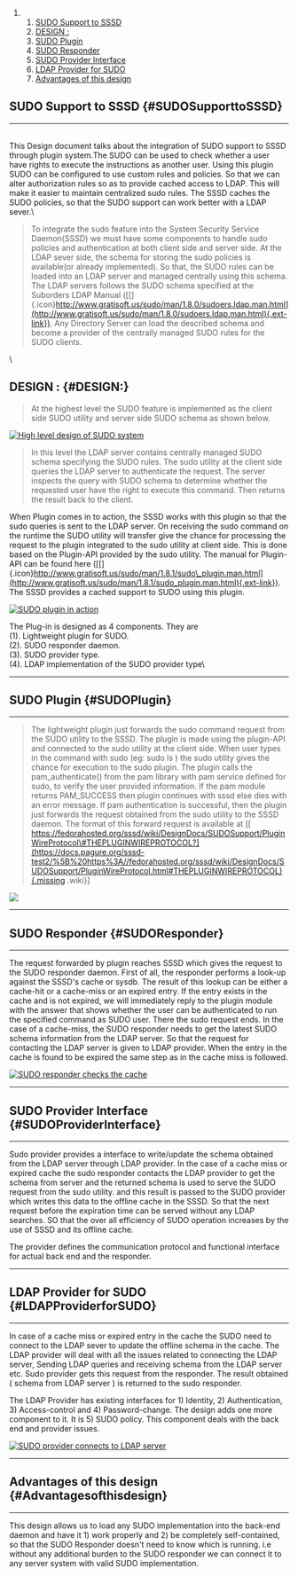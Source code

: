 <div class="wiki-toc">

1.  1.  [SUDO Support to SSSD](#SUDOSupporttoSSSD)
    2.  [DESIGN :](#DESIGN:)
    3.  [SUDO Plugin](#SUDOPlugin)
    4.  [SUDO Responder](#SUDOResponder)
    5.  [SUDO Provider Interface](#SUDOProviderInterface)
    6.  [LDAP Provider for SUDO](#LDAPProviderforSUDO)
    7.  [Advantages of this design](#Advantagesofthisdesign)

</div>

SUDO Support to SSSD {#SUDOSupporttoSSSD}
--------------------

------------------------------------------------------------------------

\
This Design document talks about the integration of SUDO support to SSSD
through plugin system.The SUDO can be used to check whether a user have
rights to execute the instructions as another user. Using this plugin
SUDO can be configured to use custom rules and policies. So that we can
alter authorization rules so as to provide cached access to LDAP. This
will make it easier to maintain centralized sudo rules. The SSSD caches
the SUDO policies, so that the SUDO support can work better with a LDAP
sever.\

> To integrate the sudo feature into the System Security Service
> Daemon(SSSD) we must have some components to handle sudo policies and
> authentication at both client side and server side. At the LDAP sever
> side, the schema for storing the sudo policies is available(or already
> implemented). So that, the SUDO rules can be loaded into an LDAP
> server and managed centrally using this schema. The LDAP servers
> follows the SUDO schema specified at the Suborders LDAP Manual
> ([[​]{.icon}http://www.gratisoft.us/sudo/man/1.8.0/sudoers.ldap.man.html](http://www.gratisoft.us/sudo/man/1.8.0/sudoers.ldap.man.html){.ext-link}).
> Any Directory Server can load the described schema and become a
> provider of the centrally managed SUDO rules for the SUDO clients.

\

DESIGN : {#DESIGN:}
--------

> At the highest level the SUDO feature is implemented as the client
> side SUDO utility and server side SUDO schema as shown below.

[![High level design of SUDO
system](https://fedorahosted.org/sssd/raw-attachment/wiki/DesignDocs/SUDOSupport/sssd1.png "High level design of SUDO system")](https://fedorahosted.org/sssd/attachment/wiki/DesignDocs/SUDOSupport/sssd1.png)

> In this level the LDAP server contains centrally managed SUDO schema
> specifying the SUDO rules. The sudo utility at the client side queries
> the LDAP server to authenticate the request. The server inspects the
> query with SUDO schema to determine whether the requested user have
> the right to execute this command. Then returns the result back to the
> client.

When Plugin comes in to action, the SSSD works with this plugin so that
the sudo queries is sent to the LDAP server. On receiving the sudo
command on the runtime the SUDO utility will transfer give the chance
for processing the request to the plugin integrated to the sudo utility
at client side. This is done based on the Plugin-API provided by the
sudo utility. The manual for Plugin-API can be found here
([[​]{.icon}http://www.gratisoft.us/sudo/man/1.8.1/sudo\_plugin.man.html](http://www.gratisoft.us/sudo/man/1.8.1/sudo_plugin.man.html){.ext-link}).
The SSSD provides a cached support to SUDO using this plugin.

[![SUDO plugin in
action](https://fedorahosted.org/sssd/raw-attachment/wiki/DesignDocs/SUDOSupport/SUDO2.png "SUDO plugin in action")](https://fedorahosted.org/sssd/attachment/wiki/DesignDocs/SUDOSupport/SUDO2.png)

The Plug-in is designed as 4 components. They are\
(1). Lightweight plugin for SUDO.\
(2). SUDO responder daemon.\
(3). SUDO provider type.\
(4). LDAP implementation of the SUDO provider type\

------------------------------------------------------------------------

SUDO Plugin {#SUDOPlugin}
-----------

------------------------------------------------------------------------

> The lightweight plugin just forwards the sudo command request from the
> SUDO utility to the SSSD. The plugin is made using the plugin-API and
> connected to the sudo utility at the client side. When user types in
> the command with sudo (eg: sudo ls ) the sudo utility gives the chance
> for execution to the sudo plugin. The plugin calls the
> pam\_authenticate() from the pam library with pam service defined for
> sudo, to verify the user provided information. If the pam module
> returns PAM\_SUCCESS then plugin continues with sssd else dies with an
> error message. If pam authentication is successful, then the plugin
> just forwards the request obtained from the sudo utility to the SSSD
> daemon. The format of this forward request is available at [\[
> https://fedorahosted.org/sssd/wiki/DesignDocs/SUDOSupport/PluginWireProtocol\#THEPLUGINWIREPROTOCOL?](https://docs.pagure.org/sssd-test2/%5B%20https%3A//fedorahosted.org/sssd/wiki/DesignDocs/SUDOSupport/PluginWireProtocol.html#THEPLUGINWIREPROTOCOL){.missing
> .wiki}\]

[![](https://fedorahosted.org/sssd/raw-attachment/wiki/DesignDocs/SUDOSupport/sudoPlugin.png)](https://fedorahosted.org/sssd/attachment/wiki/DesignDocs/SUDOSupport/sudoPlugin.png)

------------------------------------------------------------------------

SUDO Responder {#SUDOResponder}
--------------

------------------------------------------------------------------------

The request forwarded by plugin reaches SSSD which gives the request to
the SUDO responder daemon. First of all, the responder performs a
look-up against the SSSD's cache or sysdb. The result of this lookup can
be either a cache-hit or a cache-miss or an expired entry. If the entry
exists in the cache and is not expired, we will immediately reply to the
plugin module with the answer that shows whether the user can be
authenticated to run the specified command as SUDO user. There the sudo
request ends. In the case of a cache-miss, the SUDO responder needs to
get the latest SUDO schema information from the LDAP server. So that the
request for contacting the LDAP server is given to LDAP provider. When
the entry in the cache is found to be expired the same step as in the
cache miss is followed.

[![SUDO responder checks the
cache](https://fedorahosted.org/sssd/raw-attachment/wiki/DesignDocs/SUDOSupport/SUDO4.png "SUDO responder checks the cache")](https://fedorahosted.org/sssd/attachment/wiki/DesignDocs/SUDOSupport/SUDO4.png)

------------------------------------------------------------------------

SUDO Provider Interface {#SUDOProviderInterface}
-----------------------

------------------------------------------------------------------------

Sudo provider provides a interface to write/update the schema obtained
from the LDAP server through LDAP provider. In the case of a cache miss
or expired cache the sudo responder contacts the LDAP provider to get
the schema from server and the returned schema is used to serve the SUDO
request from the sudo utility. and this result is passed to the SUDO
provider which writes this data to the offline cache in the SSSD. So
that the next request before the expiration time can be served without
any LDAP searches. SO that the over all efficiency of SUDO operation
increases by the use of SSSD and its offline cache.

The provider defines the communication protocol and functional interface
for actual back end and the responder.

------------------------------------------------------------------------

LDAP Provider for SUDO {#LDAPProviderforSUDO}
----------------------

------------------------------------------------------------------------

In case of a cache miss or expired entry in the cache the SUDO need to
connect to the LDAP sever to update the offline schema in the cache. The
LDAP provider will deal with all the issues related to connecting the
LDAP server, Sending LDAP queries and receiving schema from the LDAP
server etc. Sudo provider gets this request from the responder. The
result obtained ( schema from LDAP server ) is returned to the sudo
responder.

The LDAP Provider has existing interfaces for 1) Identity, 2)
Authentication, 3) Access-control and 4) Password-change. The design
adds one more component to it. It is 5) SUDO policy. This component
deals with the back end and provider issues.

[![SUDO provider connects to LDAP
server](https://fedorahosted.org/sssd/raw-attachment/wiki/DesignDocs/SUDOSupport/SUDO6.png "SUDO provider connects to LDAP server")](https://fedorahosted.org/sssd/attachment/wiki/DesignDocs/SUDOSupport/SUDO6.png)

------------------------------------------------------------------------

Advantages of this design {#Advantagesofthisdesign}
-------------------------

------------------------------------------------------------------------

This design allows us to load any SUDO implementation into the back-end
daemon and have it 1) work properly and 2) be completely self-contained,
so that the SUDO Responder doesn't need to know which is running. i.e
without any additional burden to the SUDO responder we can connect it to
any server system with valid SUDO implementation.
